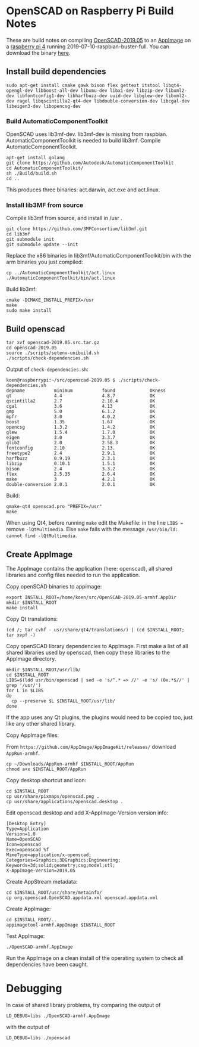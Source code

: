 # OpenSCAD on Raspberry Pi Build Notes

These are build notes on compiling [OpenSCAD-2019.05](http://www.openscad.org) to an [AppImage](http://www.appimage.org) on a [raspberry pi 4](https://www.raspberrypi.org) running 2019-07-10-raspbian-buster-full.
You can download the binary [here](https://github.com/koendv/openscad-raspberrypi/releases/download/v1.0/OpenSCAD-2019.05-armhf.AppImage).

## Install build dependencies
```
sudo apt-get install cmake gawk bison flex gettext itstool libqt4-opengl-dev libboost-all-dev libxmu-dev libxi-dev libzip-dev libxml2-dev libfontconfig1-dev libharfbuzz-dev uuid-dev libglew-dev libxml2-dev ragel libqscintilla2-qt4-dev libdouble-conversion-dev libcgal-dev libeigen3-dev libopencsg-dev
```
### Build AutomaticComponentToolkit
OpenSCAD uses lib3mf-dev. lib3mf-dev is missing from raspbian. AutomaticComponentToolkit is needed to build lib3mf. Compile AutomaticComponentToolkit.
```
apt-get install golang
git clone https://github.com/Autodesk/AutomaticComponentToolkit
cd AutomaticComponentToolkit/
sh ./Build/build.sh
cd ..
```
This produces three binaries: act.darwin, act.exe and act.linux.
### Install lib3MF from source
Compile lib3mf from source, and install in /usr .

```
git clone https://github.com/3MFConsortium/lib3mf.git
cd lib3mf
git submodule init
git submodule update --init
```
Replace the x86 binaries in lib3mf/AutomaticComponentToolkit/bin with the arm binaries you just compiled:
```
cp ../AutomaticComponentToolkit/act.linux  ./AutomaticComponentToolkit/bin/act.linux
```
Build lib3mf:
```
cmake -DCMAKE_INSTALL_PREFIX=/usr
make
sudo make install
```
## Build openscad
```
tar xvf openscad-2019.05.src.tar.gz
cd openscad-2019.05
source ./scripts/setenv-unibuild.sh
./scripts/check-dependencies.sh
```
Output of `check-dependencies.sh`:
```
koen@raspberrypi:~/src/openscad-2019.05 $ ./scripts/check-dependencies.sh
depname           minimum           found             OKness
qt                4.4               4.8.7             OK
qscintilla2       2.7               2.10.4            OK
cgal              3.6               4.13              OK
gmp               5.0               6.1.2             OK
mpfr              3.0               4.0.2             OK
boost             1.35              1.67              OK
opencsg           1.3.2             1.4.2             OK
glew              1.5.4             1.7.0             OK
eigen             3.0               3.3.7             OK
glib2             2.0               2.58.3            OK
fontconfig        2.10              2.13.             OK
freetype2         2.4               2.9.1             OK
harfbuzz          0.9.19            2.3.1             OK
libzip            0.10.1            1.5.1             OK
bison             2.4               3.3.2             OK
flex              2.5.35            2.6.4             OK
make              3                 4.2.1             OK
double-conversion 2.0.1             2.0.1             OK
```
Build:
```
qmake-qt4 openscad.pro "PREFIX=/usr"
make
```
When using Qt4, before running `make` edit the Makefile: in the line `LIBS =` remove `-lQtMultimedia`. Else `make` fails with the message `/usr/bin/ld: cannot find -lQtMultimedia`.

## Create AppImage
The AppImage contains the application (here: openscad), all shared libraries and config files needed to run the application.

Copy openSCAD binaries to appimage:
```
export INSTALL_ROOT=/home/koen/src/OpenSCAD-2019.05-armhf.AppDir
mkdir $INSTALL_ROOT
make install

```
Copy Qt translations:
```
(cd /; tar cvhf - usr/share/qt4/translations/) | (cd $INSTALL_ROOT; tar xvpf -)
```
Copy openSCAD library dependencies to AppImage.
First make a list of all shared libraries used by openscad, then copy these libraries to the AppImage directory.

```
mkdir $INSTALL_ROOT/usr/lib/
cd $INSTALL_ROOT
LIBS=$(ldd usr/bin/openscad | sed -e 's/^.* => //' -e 's/ (0x.*$//' | grep '/usr/')
for L in $LIBS
do
  cp --preserve $L $INSTALL_ROOT/usr/lib/
done
```
If the app uses any Qt plugins, the plugins would need to be copied too, just like any other shared library.

Copy AppImage files:

From `https://github.com/AppImage/AppImageKit/releases/` download `AppRun-armhf`.
```
cp ~/Downloads/AppRun-armhf $INSTALL_ROOT/AppRun
chmod a+x $INSTALL_ROOT/AppRun

```
Copy desktop shortcut and icon:
```
cd $INSTALL_ROOT
cp usr/share/pixmaps/openscad.png .
cp usr/share/applications/openscad.desktop .
```
Edit openscad.desktop and add X-AppImage-Version version info:
```
[Desktop Entry]
Type=Application
Version=1.0
Name=OpenSCAD
Icon=openscad
Exec=openscad %f
MimeType=application/x-openscad;
Categories=Graphics;3DGraphics;Engineering;
Keywords=3d;solid;geometry;csg;model;stl;
X-AppImage-Version=2019.05
```
Create AppStream metadata:
```
cd $INSTALL_ROOT/usr/share/metainfo/
cp org.openscad.OpenSCAD.appdata.xml openscad.appdata.xml
```
Create AppImage:
```
cd $INSTALL_ROOT/..
appimagetool-armhf.AppImage $INSTALL_ROOT
```
Test AppImage:
```
./OpenSCAD-armhf.AppImage
```
Run the AppImage on a clean install of the operating system to check all dependencies have been caught.

# Debugging
In case of shared library problems, try comparing the output of
```
LD_DEBUG=libs ./OpenSCAD-armhf.AppImage
```
with the output of
```
LD_DEBUG=libs ./openscad
```
